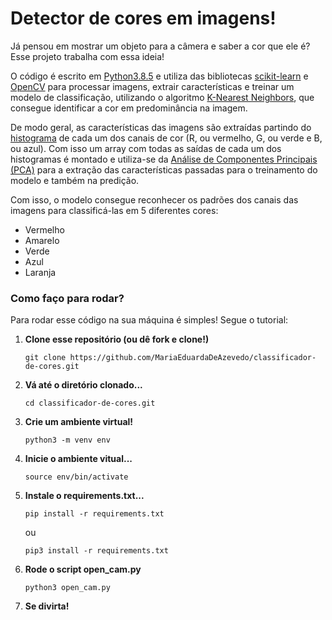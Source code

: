 # Detector de cores em imagens!

Já pensou em mostrar um objeto para a câmera e saber a cor que ele é? Esse projeto trabalha com essa ideia!

O código é escrito em [Python3.8.5](https://www.python.org/) e utiliza das bibliotecas [scikit-learn](https://scikit-learn.org/) e [OpenCV](https://opencv.org/) para processar imagens, extrair características e treinar um modelo de classificação, utilizando o algoritmo [K-Nearest Neighbors](https://medium.com/brasil-ai/knn-k-nearest-neighbors-1-e140c82e9c4e), que consegue identificar a cor em predominância na imagem.

De modo geral, as características das imagens são extraídas partindo do [histograma](https://ferramentasdaqualidade.org/histograma/) de cada um dos canais de cor (R, ou vermelho, G, ou verde e B, ou azul). Com isso um array com todas as saídas de cada um dos histogramas é montado e utiliza-se da [Análise de Componentes Principais (PCA)](https://operdata.com.br/blog/analise-de-componentes-principais/) para a extração das características passadas para o treinamento do modelo e também na predição.

Com isso, o modelo consegue reconhecer os padrões dos canais das imagens para classificá-las em 5 diferentes cores:

- Vermelho
- Amarelo
- Verde
- Azul
- Laranja 

### Como faço para rodar?

Para rodar esse código na sua máquina é simples! Segue o tutorial:

1. **Clone esse repositório (ou dê fork e clone!)**
    ```
    git clone https://github.com/MariaEduardaDeAzevedo/classificador-de-cores.git
    ```
2. **Vá até o diretório clonado...**
    ```
    cd classificador-de-cores.git
    ```
3. **Crie um ambiente virtual!**
    ```
    python3 -m venv env
    ```
4. **Inicie o ambiente vitual...**
    ```
    source env/bin/activate
    ```
5. **Instale o requirements.txt...**
    ```
    pip install -r requirements.txt
    ```
    ou
    ```
    pip3 install -r requirements.txt
    ```
6. **Rode o script open_cam.py**
    ```
    python3 open_cam.py
    ```
7. **Se divirta!**